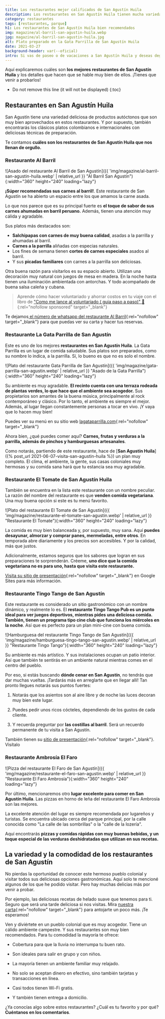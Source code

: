 ```yaml
---
title: Los restaurantes mejor calificados de San Agustín Huila
description: Los restaurantes en San Agustín Huila tienen mucha variedad de ofertas gastronómicas. Te contaremos de 5 de ellos con muy buenas calificaciones.
category: restaurantes
tags: [restaurantes, parque]
h1: Los restaurantes de San Agustín Huila bien recomendados
img: magazine/al-barril-san-agustin-huila.webp
jpg: magazine/al-barril-san-agustin-huila.jpg
alt: Plato preparado en la Gata Parrilla de San Agustín Huila
date: 2021-03-27
background-header: var(--oficial)
intro: Si vas de paseo o de vacaciones a San Agustín Huila y deseas degustar algún rico almuerzo, o una cena inolvidable, no te puedes perder la diversidad gastronómica de sus restaurantes.
---
```

Aquí explicaremos cuáles son **los mejores restaurantes de San Agustín Huila** y los detalles que hacen que se hable muy bien de ellos. ¡Tienes que venir a probarlos!
<!-- excerpt -->

* Do not remove this line (it will not be displayed)
{:toc}

## Restaurantes en San Agustín Huila

San Agustín tiene una variedad deliciosa de productos autóctonos que son muy bien aprovechados en estos restaurantes. Y por supuesto, también encontrarás los clásicos  platos colombianos e internacionales con deliciosas técnicas de preparación.

Te contamos **cuáles son los restaurantes de San Agustín Huila que nos llenan de orgullo.**

### Restaurante Al Barril

![Asado del restaurante Al Barril de San Agustín]({{ 'img/magazine/al-barril-san-agustin-huila.webp' | relative_url }} "Al Barril San Agustín"){:width="360" height="240" loading="lazy"}

**¡Súper recomendadas sus carnes al barril!**. Este restaurante de San Agustín se ha abierto un espacio entre los que amamos la carne asada.

Lo que nos parece que es su principal fuerte es **el toque de sabor de sus carnes ahumadas en barril peruano.** Además, tienen una atención muy cálida y agradable.

Sus platos más destacados son:

* **Salchipapas con carnes de muy buena calidad**, asadas a la parrilla y ahumadas al barril.
* **Carnes a la parrilla** aliñadas con especias naturales.
* Los fines de semana tienen **cortes de carnes especiales** asados al barril.
* Y sus **picadas familiares** con carnes a la parrilla son deliciosas.

Otra buena razón para visitarlos es su espacio abierto. Utilizan una decoración muy natural con juegos de mesa en madera. En la noche hasta tienen una iluminación ambientada con antorchas. Y todo acompañado de buena salsa caleña y cubana.

>Aprende cómo hacer voluntariado y ahorrar costos en tu viaje con el libro de ["Como me lance al voluntariado ( guia paso a paso)" 📖](https://go.hotmart.com/B72308674C?dp=1){:rel="nofollow sponsored" target="_blank"}

Te dejamos[ el número de whatsapp del restaurante Al Barril](https://wa.me/c/573156968584){:rel="nofollow" target="_blank"} para que puedas ver su carta y hacer tus reservas.

### Restaurante La Gata Parrilla de San Agustín

Este es uno de los mejores **restaurantes en San Agustín Huila**. La Gata Parrilla es un lugar de comida saludable. Sus platos son preparados, como su nombre lo indica, a la parrilla. Sí, lo bueno es que no es solo el nombre.

![Plato del restaurante Gata Parrilla de San Agustín]({{ 'img/magazine/gata-parrilla-san-agustin.webp' | relative_url }} "Asado de la Gata Parrilla"){:width="360" height="240" loading="lazy"}

Su ambiente es muy agradable. **El recinto cuenta con una terraza rodeada de plantas verdes, lo que hace que el ambiente sea acogedor.** Sus propietarios son amantes de la buena música, principalmente al rock contemporáneo y clásico. Por lo tanto, el ambiente es siempre el mejor. Además, al lugar llegan constantemente personas a tocar en vivo. ¡Y vaya que lo hacen muy bien!

Puedes ver su menú en su sitio web [lagataparrilla.com](https://www.lagataparrilla.com/){:rel="nofollow" target="_blank"}

Ahora bien, ¿qué puedes comer aquí? **Carnes, frutas y verduras a la parrilla, además de pinchos y hamburguesas artesanales**.

Como notarás, partiendo de este restaurante, hace de [**San Agustín Huila**]({% post_url 2021-06-07-visita-san-agustin-huila %}) un plan muy completo. El clima, el ambiente, la gente, sus casas coloniales muy hermosas y su comida sana hará que tu estancia sea muy agradable.

### Restaurante El Tomate de San Agustín Huila

También se encuentra en la lista este restaurante con un nombre peculiar. La razón del nombre del restaurante es que **venden comida vegetariana**. Una muy buena opción si este es tu menú favorito.

![Plato del restaurante El Tomate de San Agustín]({{ 'img/magazine/restaurante-el-tomate-san-agustin.webp' | relative_url }} "Restaurante El Tomate"){:width="360" height="240" loading="lazy"}

La comida es muy bien balanceada y, por supuesto, muy sana. Aquí **puedes desayunar, almorzar y comprar panes, mermeladas, entre otros**. En temporada abre diariamente y los precios son accesibles. Y por la calidad, más que justos.

Adicionalmente, estamos seguros que los sabores que logran en sus preparaciones te sorprenderán. Créeme, **uno dice que la comida vegetariana no es para uno, hasta que visita este restaurante.**

[Visita su sitio de presentación](https://restaurante-tomate.negocio.site/){:rel="nofollow" target="_blank"} en Google Sites para más información.

### Restaurante Tingo Tango de San Agustín

Este restaurante es considerado un sitio gastronómico con un nombre dinámico, y realmente lo es. El **restaurante Tingo Tango Pub es un punto ideal para ver juegos deportivos, mientras pides una deliciosa comida. También, tienen un programa tipo cine club que funciona los miércoles en la noche**. Así que es perfecto para un plan mini-cine con buena comida.

![Hamburguesa del restaurante Tingo Tango de San Agustín]({{ 'img/magazine/hamburguesa-tingo-tango-san-agustin.webp' | relative_url }} "Restaurante Tingo Tango"){:width="360" height="240" loading="lazy"}

Su ambiente es más artístico. Y sus instalaciones ocupan un patio interior. Así que también te sentirás en un ambiente natural mientras comes en el centro del pueblo.

Por eso, si estás buscando **dónde cenar en San Agustín**, no tendrás que dar muchas vueltas. ¡Tardarás más en arreglarte que en llegar allí! Tan pronto llegues notarás sus puntos fuertes:

1. Notarás que los asientos son al aire libre y de noche las luces decoran muy bien este lugar.

2. Puedes pedir unos ricos cócteles, dependiendo de los gustos de cada cliente.

3. Y recuerda preguntar por **las costillas al barril**. Será un recuerdo permanente de tu visita a San Agustín.

También tienen su [sitio de presentación](https://tingo-tango-pub.negocio.site/){:rel="nofollow" target="_blank"}. Visítalo

### Restaurante Ambrosía El Faro

![Pizza del restaurante El Faro de San Agustín]({{ 'img/magazine/restaurante-el-faro-san-agustin.webp' | relative_url }} "Restaurante El Faro Ambrosía"){:width="360" height="240" loading="lazy"}

Por último, mencionaremos otro **lugar excelente para comer en San Agustín Huila**. Las pizzas en horno de leña del restaurante El Faro Ambrosía son las mejores.

La excelente atención del lugar es siempre recomendada por lugareños y turistas. Se encuentra ubicado cerca del parque principal, por la calle conocida como "La calle de las sombrillas" o la "calle de la lozería".

Aquí encontrarás **pizzas y comidas rápidas con muy buenas bebidas, y un toque especial de las verduras deshidratadas que utilizan en sus recetas.**

## La variedad y la comodidad de los restaurantes de San Agustín

No pierdas la oportunidad de conocer este hermoso pueblo colonial y visitar todos sus deliciosas opciones gastronómicas. Aquí solo te mencioné algunos de los que he podido visitar. Pero hay muchas delicias más por venir a probar.

Por ejemplo, las deliciosas recetas de helado suave que tenemos para ti. Seguro que será una tarde deliciosa si nos visitas. Mira [nuestra carta](https://bit.ly/domicilios-gurcoff){:rel="nofollow" target="_blank"} para antojarte un poco más. ¡Te esperamos!

Ven y diviértete en un pueblo colonial que es muy acogedor. Tiene un cálido ambiente campestre. Y sus restaurantes son muy bien recomendados. Para tu comodidad la mayoría te ofrece:

* Cobertura para que la lluvia no interrumpa tu buen rato.

* Son ideales para salir en grupo y con niños.

* La mayoría tienen un ambiente familiar muy relajado.

* No solo se aceptan dinero en efectivo, sino también tarjetas y transacciones en línea.

* Casi todos tienen Wi-Fi gratis.

* Y también tienen entrega a domicilio.

¿Ya conocías algo sobre estos restaurantes? ¿Cuál es tu favorito y por qué? **Cuéntanos en los comentarios**.
